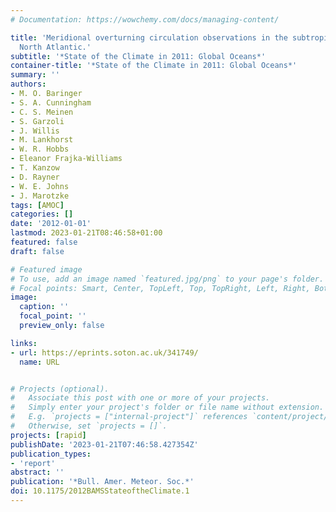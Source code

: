 ```yaml
---
# Documentation: https://wowchemy.com/docs/managing-content/

title: 'Meridional overturning circulation observations in the subtropical
  North Atlantic.'
subtitle: '*State of the Climate in 2011: Global Oceans*'
container-title: '*State of the Climate in 2011: Global Oceans*'
summary: ''
authors:
- M. O. Baringer
- S. A. Cunningham
- C. S. Meinen
- S. Garzoli
- J. Willis
- M. Lankhorst
- W. R. Hobbs
- Eleanor Frajka-Williams
- T. Kanzow
- D. Rayner
- W. E. Johns
- J. Marotzke
tags: [AMOC]
categories: []
date: '2012-01-01'
lastmod: 2023-01-21T08:46:58+01:00
featured: false
draft: false

# Featured image
# To use, add an image named `featured.jpg/png` to your page's folder.
# Focal points: Smart, Center, TopLeft, Top, TopRight, Left, Right, BottomLeft, Bottom, BottomRight.
image:
  caption: ''
  focal_point: ''
  preview_only: false

links:
- url: https://eprints.soton.ac.uk/341749/
  name: URL


# Projects (optional).
#   Associate this post with one or more of your projects.
#   Simply enter your project's folder or file name without extension.
#   E.g. `projects = ["internal-project"]` references `content/project/deep-learning/index.md`.
#   Otherwise, set `projects = []`.
projects: [rapid]
publishDate: '2023-01-21T07:46:58.427354Z'
publication_types:
- 'report'
abstract: ''
publication: '*Bull. Amer. Meteor. Soc.*'
doi: 10.1175/2012BAMSStateoftheClimate.1
---
```


